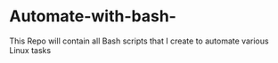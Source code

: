 # Automate-with-bash-
This Repo will contain all Bash scripts that I create to automate various Linux tasks 
